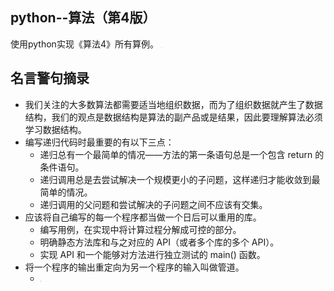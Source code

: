 ## python--算法（第4版）
使用python实现《算法4》所有算例。
<img src="https://github.com/MrZhangKY/python--Algorithms-Fouth-Edition/blob/main/Graphs/0.Jpeg" style="zoom:1%;" />

## 名言警句摘录
* 我们关注的大多数算法都需要适当地组织数据，而为了组织数据就产生了数据结构，我们的观点是数据结构是算法的副产品或是结果，因此要理解算法必须学习数据结构。
* 编写递归代码时最重要的有以下三点：
  * 递归总有一个最简单的情况——方法的第一条语句总是一个包含 return 的条件语句。
  * 递归调用总是去尝试解决一个规模更小的子问题，这样递归才能收敛到最简单的情况。
  * 递归调用的父问题和尝试解决的子问题之间不应该有交集。
* 应该将自己编写的每一个程序都当做一个日后可以重用的库。
  * 编写用例，在实现中将计算过程分解成可控的部分。
  * 明确静态方法库和与之对应的 API（或者多个库的多个 API）。
  * 实现 API 和一个能够对方法进行独立测试的 main() 函数。
* 将一个程序的输出重定向为另一个程序的输入叫做管道。
  * <img src="https://github.com/MrZhangKY/python--Algorithms-Fouth-Edition/blob/main/Graphs/1.png" style="zoom:10%;" />
